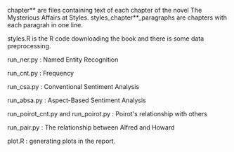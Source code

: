 chapter** are files containing text of each chapter of the novel The Mysterious Affairs at Styles.
styles_chapter**_paragraphs are chapters with each paragrah in one line.

styles.R is the R code downloading the book and there is some data preprocessing.

run_ner.py : Named Entity Recognition

run_cnt.py : Frequency

run_csa.py : Conventional Sentiment Analysis

run_absa.py : Aspect-Based Sentiment Analysis

run_poirot_cnt.py and run_poirot.py : Poirot's relationship with others

run_pair.py : The relationship between Alfred and Howard

plot.R : generating plots in the report.



